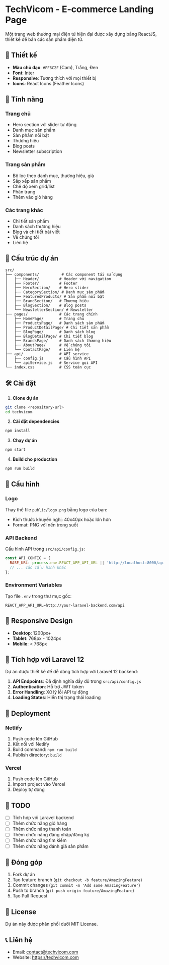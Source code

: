 # TechVicom - E-commerce Landing Page

Một trang web thương mại điện tử hiện đại được xây dựng bằng ReactJS, thiết kế để bán các sản phẩm điện tử.

## 🎨 Thiết kế

- **Màu chủ đạo**: `#FF6C2F` (Cam), Trắng, Đen
- **Font**: Inter
- **Responsive**: Tương thích với mọi thiết bị
- **Icons**: React Icons (Feather Icons)

## 🚀 Tính năng

### Trang chủ
- Hero section với slider tự động
- Danh mục sản phẩm
- Sản phẩm nổi bật
- Thương hiệu
- Blog posts
- Newsletter subscription

### Trang sản phẩm
- Bộ lọc theo danh mục, thương hiệu, giá
- Sắp xếp sản phẩm
- Chế độ xem grid/list
- Phân trang
- Thêm vào giỏ hàng

### Các trang khác
- Chi tiết sản phẩm
- Danh sách thương hiệu
- Blog và chi tiết bài viết
- Về chúng tôi
- Liên hệ

## 📁 Cấu trúc dự án

```
src/
├── components/          # Các component tái sử dụng
│   ├── Header/         # Header với navigation
│   ├── Footer/         # Footer
│   ├── HeroSection/    # Hero slider
│   ├── CategorySection/ # Danh mục sản phẩm
│   ├── FeaturedProducts/ # Sản phẩm nổi bật
│   ├── BrandSection/   # Thương hiệu
│   ├── BlogSection/    # Blog posts
│   └── NewsletterSection/ # Newsletter
├── pages/              # Các trang chính
│   ├── HomePage/       # Trang chủ
│   ├── ProductsPage/   # Danh sách sản phẩm
│   ├── ProductDetailPage/ # Chi tiết sản phẩm
│   ├── BlogPage/       # Danh sách blog
│   ├── BlogDetailPage/ # Chi tiết blog
│   ├── BrandsPage/     # Danh sách thương hiệu
│   ├── AboutPage/      # Về chúng tôi
│   └── ContactPage/    # Liên hệ
├── api/                # API service
│   ├── config.js       # Cấu hình API
│   └── apiService.js   # Service gọi API
└── index.css           # CSS toàn cục
```

## 🛠️ Cài đặt

1. **Clone dự án**
```bash
git clone <repository-url>
cd techvicom
```

2. **Cài đặt dependencies**
```bash
npm install
```

3. **Chạy dự án**
```bash
npm start
```

4. **Build cho production**
```bash
npm run build
```

## 🔧 Cấu hình

### Logo
Thay thế file `public/logo.png` bằng logo của bạn:
- Kích thước khuyến nghị: 40x40px hoặc lớn hơn
- Format: PNG với nền trong suốt

### API Backend
Cấu hình API trong `src/api/config.js`:
```javascript
const API_CONFIG = {
  BASE_URL: process.env.REACT_APP_API_URL || 'http://localhost:8000/api',
  // ... các cấu hình khác
};
```

### Environment Variables
Tạo file `.env` trong thư mục gốc:
```env
REACT_APP_API_URL=http://your-laravel-backend.com/api
```

## 📱 Responsive Design

- **Desktop**: 1200px+
- **Tablet**: 768px - 1024px
- **Mobile**: < 768px

## 🎯 Tích hợp với Laravel 12

Dự án được thiết kế để dễ dàng tích hợp với Laravel 12 backend:

1. **API Endpoints**: Đã định nghĩa đầy đủ trong `src/api/config.js`
2. **Authentication**: Hỗ trợ JWT token
3. **Error Handling**: Xử lý lỗi API tự động
4. **Loading States**: Hiển thị trạng thái loading

## 🚀 Deployment

### Netlify
1. Push code lên GitHub
2. Kết nối với Netlify
3. Build command: `npm run build`
4. Publish directory: `build`

### Vercel
1. Push code lên GitHub
2. Import project vào Vercel
3. Deploy tự động

## 📝 TODO

- [ ] Tích hợp với Laravel backend
- [ ] Thêm chức năng giỏ hàng
- [ ] Thêm chức năng thanh toán
- [ ] Thêm chức năng đăng nhập/đăng ký
- [ ] Thêm chức năng tìm kiếm
- [ ] Thêm chức năng đánh giá sản phẩm

## 🤝 Đóng góp

1. Fork dự án
2. Tạo feature branch (`git checkout -b feature/AmazingFeature`)
3. Commit changes (`git commit -m 'Add some AmazingFeature'`)
4. Push to branch (`git push origin feature/AmazingFeature`)
5. Tạo Pull Request

## 📄 License

Dự án này được phân phối dưới MIT License.

## 📞 Liên hệ

- Email: contact@techvicom.com
- Website: https://techvicom.com 